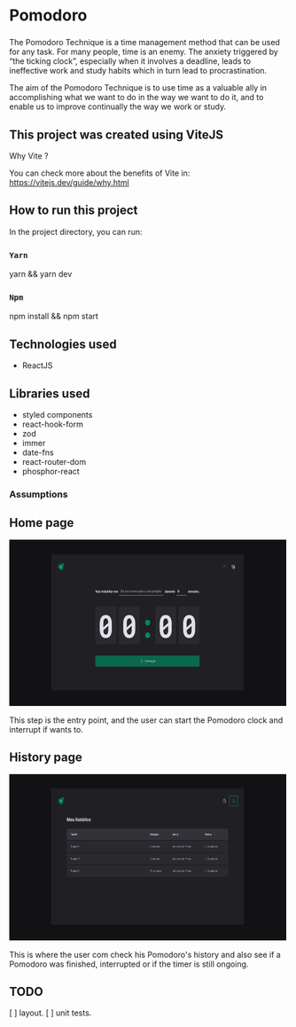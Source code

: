 # Pomodoro

###
The Pomodoro Technique is a time management method that can be used for any task. For many people, time is an enemy. 
The anxiety triggered by “the ticking clock”, especially when it involves a deadline, leads to ineffective work and 
study habits which in turn lead to procrastination.

The aim of the Pomodoro Technique is to use time as a valuable ally in accomplishing what we want to do in the way 
we want to do it, and to enable us to improve continually the way we work or study.

## This project was created using ViteJS

Why Vite ? 

You can check more about the benefits of Vite in: https://vitejs.dev/guide/why.html

## How to run this project

In the project directory, you can run:

### `Yarn`

yarn && yarn dev

### `Npm`

npm install && npm start

## Technologies used

- ReactJS

## Libraries used

- styled components
- react-hook-form
- zod
- immer
- date-fns
- react-router-dom
- phosphor-react

### Assumptions

## Home page

<img src="./docs/home-pomodoro.png" width=500 height=300 />

This step is the entry point, and the user can start the Pomodoro clock and interrupt if wants to.

## History page

<img src="./docs/history-pomodoro.png" width=500 height=300/>

This is where the user com check his Pomodoro's history and also see if a Pomodoro was finished, interrupted or if the timer is
still ongoing.

## TODO

[ ] layout.
[ ] unit tests.

